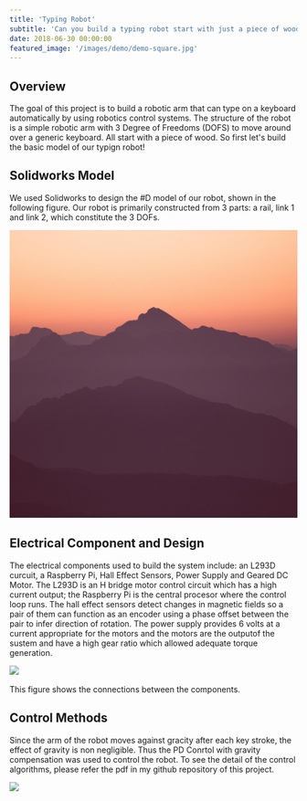 ```yaml
---
title: 'Typing Robot'
subtitle: 'Can you build a typing robot start with just a piece of wood'
date: 2018-06-30 00:00:00
featured_image: '/images/demo/demo-square.jpg'
---
```


## Overview

The goal of this project is to build a robotic arm that can type on a keyboard automatically by using robotics control systems. The structure of the robot is a simple robotic arm with 3 Degree of Freedoms (DOFS) to move around over a generic keyboard. All start with a piece of wood. So first let's build the basic model of our typign robot!

## Solidworks Model

We used Solidworks to design the #D model of our robot, shown in the following figure. Our robot is primarily constructed from 3 parts: a rail, link 1 and link 2, which constitute the 3 DOFs.

![](/images/demo/demo-square.jpg)

## Electrical Component and Design

The electrical components used to build the system include: an L293D curcuit, a Raspberry Pi, Hall Effect Sensors, Power Supply and Geared DC Motor. The L293D is an H bridge motor control circuit which has a high current output; the Raspberry Pi is the central procesor where the control loop runs. The hall effect sensors detect changes in magnetic fields so a pair of them can function as an encoder using a phase offset between the pair to infer direction of rotation. The power supply provides 6 volts at a current appropriate for the motors and the motors are the outputof the sustem and have a high gear ratio which allowed adequate torque generation.

![](/image/demo/demo-square.jpg)

This figure shows the connections between the components. 

## Control Methods

Since the arm of the robot moves against gracity after each key stroke, the effect of gravity is non negligible. Thus the PD Conrtol with gravity compensation was used to control the robot. To see the detail of the control algorithms, please refer the pdf in my github repository of this project.

![](/image/demo/demo-square.jpg)

